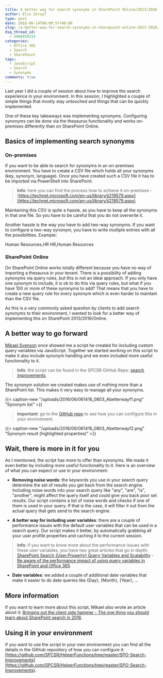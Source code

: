 ```yaml
---
title: A better way for search synonyms in SharePoint Online/2013/2016
author: Elio Struyf
type: post
date: 2016-06-14T08:09:57+00:00
slug: /a-better-way-for-search-synonyms-in-sharepoint-online-2013-2016/
dsq_thread_id:
  - 4908959154
categories:
  - Office 365
  - Search
  - SharePoint
tags:
  - JavaScript
  - Search
  - Synonyms
comments: true
---
```


Last year I did a couple of session about how to improve the search experience in your environment. In this session, I highlighted a couple of simple things that mostly stay untouched and things that can be quickly implemented.

One of these key takeaways was implementing synonyms. Configuring synonyms can be done via the thesaurus functionality and works on-premises differently than on SharePoint Online.

## Basics of implementing search synonyms

### On-premises

If you want to be able to search for synonyms in an on-premises environment. You have to create a CSV file which holds all your synonyms (key, synonym, language). Once you have created such a CSV file it has to be imported via PowerShell into SharePoint.

> **Info**: here you can find the process how to achieve it on-premises - [https://technet.microsoft.com/en-us/library/jj219579.aspx](https://technet.microsoft.com/en-us/library/jj219579.aspx)

Maintaining this CSV is quite a hassle, as you have to keep all the synonyms in that one file. So you have to be careful that you do not overwrite it.


Another hassle is the way you have to add two-way synonyms. If you want to configure a two-way synonym, you have to write multiple entries with all the possibilities. Example:


Human Resources,HR
HR,Human Resources


### SharePoint Online

On SharePoint Online works totally different because you have no way of importing a thesaurus in your tenant. There is a possibility of adding synonyms via query rules, but this is not an ideal approach. If you only have one synonym to include, it is ok to do this via query rules, but what if you have 100 or more of these synonyms to add? That means that you have to create a new query rule for every synonym which is even harder to maintain than the CSV file.


As this is a very commonly asked question by clients to add search synonyms to their environment, I wanted to look for a better way of implementing this on SharePoint 2013/2016/Online.


## A better way to go forward

[Mikael Svenson](https://twitter.com/mikaelsvenson) once showed me a script he created for including custom query variables via JavaScript. Together we started working on this script to make it also include synonym handling and we even included more useful functionality to it.

> **Info**: the script can be found in the SPCSR GitHub Repo: [search improvements](https://github.com/SPCSR/HelperFunctions/tree/master/SPO-Search-Improvements).

The synonym solution we created makes use of nothing more than a SharePoint list. This makes it very easy to manage all your synonyms.

{{< caption-new "/uploads/2016/06/061416_0803_Abetterwayf1.png" "Synonym list" >}}

> **Important**: go to the [GitHub repo](https://github.com/SPCSR/HelperFunctions/tree/master/SPO-Search-Improvements) to see how you can configure this in your environment.

{{< caption-new "/uploads/2016/06/061416_0803_Abetterwayf2.png" "Synonym result (highlighted properties)" >}}

## Wait, there is more in it for you

As I mentioned, the script has more to offer than synonyms. We made it even better by including more useful functionality to it. Here is an overview of what you can expect or use in your environment:


*   **Removing noise words**: the keywords you use in your search query determine the set of results you get back from the search engine. Including noise words into your search query like "any", "are", "is", "another", might affect the query itself and could give you back poor set results. Our script contains a list of noise words and checks if one of them is used in your query. If that is the case, it will filter it out from the actual query that gets send to the search engine.

*   **A better way for including user variables**: there are a couple of performance issues with the default user variables that can be used in a search query. Our script makes it better, by automatically grabbing all your user profile properties and caching it to the current session.

> **Info**: if you want to know more about the performance issues with these user variables, you have two great articles that go in depth: [SharePoint Search {User.Property} Query Variables and Scalability](https://www.martinhatch.com/2016/01/sharepoint-search-user-property-query-variables-and-scalability.html) - [Be aware of the performance impact of using query variables in SharePoint and Office 365](https://skodvinhvammen.wordpress.com/2015/04/30/performance-query-variables-sharepoint-office-365/).


*   **Date variables**: we added a couple of additional date variables that make it easier to do date queries like {Day}, {Month}, {Year}, ...


## More information

If you want to learn more about this script, Mikael also wrote an article about it: [Bringing out the client side hammer - The one thing you should learn about SharePoint search in 2016](http://www.techmikael.com/2016/06/bringing-out-client-side-hammer-one.html).

## Using it in your environment

If you want to use the script in your own environment you can find all the details in the GitHub repository of how you can configure it: [https://github.com/SPCSR/HelperFunctions/tree/master/SPO-Search-Improvements](https://github.com/SPCSR/HelperFunctions/tree/master/SPO-Search-Improvements).